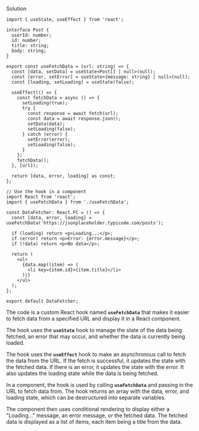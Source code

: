Solution

```tsx
import { useState, useEffect } from 'react';

interface Post {
  userId: number;
  id: number;
  title: string;
  body: string;
}

export const useFetchData = (url: string) => {
  const [data, setData] = useState<Post[] | null>(null);
  const [error, setError] = useState<{message: string} | null>(null);
  const [loading, setLoading] = useState(false);

  useEffect(() => {
    const fetchData = async () => {
      setLoading(true);
      try {
        const response = await fetch(url);
        const data = await response.json();
        setData(data);
        setLoading(false);
      } catch (error) {
        setError(error);
        setLoading(false);
      }
    };
    fetchData();
  }, [url]);

  return [data, error, loading] as const;
};

// Use the hook in a component
import React from 'react';
import { useFetchData } from './useFetchData';

const DataFetcher: React.FC = () => {
  const [data, error, loading] = useFetchData('https://jsonplaceholder.typicode.com/posts');

  if (loading) return <p>Loading...</p>;
  if (error) return <p>Error: {error.message}</p>;
  if (!data) return <p>No data</p>;

  return (
    <ul>
      {data.map((item) => (
        <li key={item.id}>{item.title}</li>
      ))}
    </ul>
  );
};

export default DataFetcher;
```

The code is a custom React hook named **`useFetchData`** that makes it easier to fetch data from a specified URL and display it in a React component.

The hook uses the **`useState`** hook to manage the state of the data being fetched, an error that may occur, and whether the data is currently being loaded.

The hook uses the **`useEffect`** hook to make an asynchronous call to fetch the data from the URL. If the fetch is successful, it updates the state with the fetched data. If there is an error, it updates the state with the error. It also updates the loading state while the data is being fetched.

In a component, the hook is used by calling **`useFetchData`** and passing in the URL to fetch data from. The hook returns an array with the data, error, and loading state, which can be destructured into separate variables.

The component then uses conditional rendering to display either a "Loading..." message, an error message, or the fetched data. The fetched data is displayed as a list of items, each item being a title from the data.
